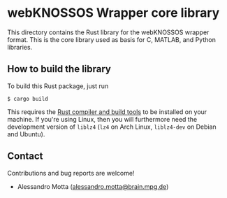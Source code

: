 # webKNOSSOS Wrapper core library
This directory contains the Rust library for the webKNOSSOS wrapper
format. This is the core library used as basis for C, MATLAB, and Python libraries.

## How to build the library
To build this Rust package, just run
```
$ cargo build
```

This requires the [Rust compiler and build tools](https://www.rust-lang.org/en-US/install.html)
to be installed on your machine. If you're using Linux, then you will
furthermore need the development version of `liblz4` (`lz4` on Arch
Linux, `liblz4-dev` on Debian and Ubuntu).

## Contact
Contributions and bug reports are welcome!

- Alessandro Motta (alessandro.motta@brain.mpg.de)

